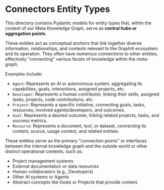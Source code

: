 # Connectors Entity Types

This directory contains Pydantic models for entity types that, within the context of our Meta Knowledge Graph, serve as **central hubs or aggregation points**.

These entities act as conceptual anchors that link together diverse information, relationships, and contexts relevant to the Graphiti ecosystem and its operation. They often have numerous connections to other entities, effectively "connecting" various facets of knowledge within the meta-graph.

Examples include:

*   `Agent`: Represents an AI or autonomous system, aggregating its capabilities, goals, interactions, assigned projects, etc.
*   `Developer`: Represents a human contributor, linking their skills, assigned tasks, projects, code contributions, etc.
*   `Project`: Represents a specific initiative, connecting goals, tasks, resources, involved agents/developers, and outcomes.
*   `Goal`: Represents a desired outcome, linking related projects, tasks, and success metrics.
*   `Resource`: Represents a document, tool, or dataset, connecting its content, source, usage context, and related entities.

These entities serve as the primary "connection points" or interfaces between the internal knowledge graph and the outside world or other distinct operational contexts, such as:

*   Project management systems
*   External documentation or data resources
*   Human collaborators (e.g., Developers)
*   Other AI systems or Agents
*   Abstract concepts like Goals or Projects that provide context. 